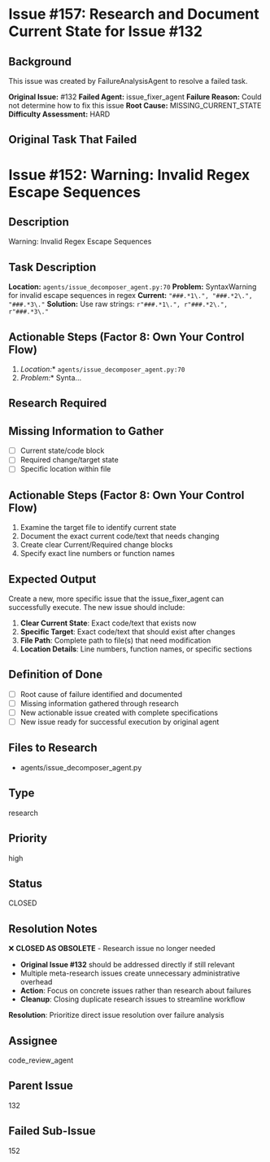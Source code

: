 # Issue #157: Research and Document Current State for Issue #132

## Background
This issue was created by FailureAnalysisAgent to resolve a failed task.

**Original Issue:** #132
**Failed Agent:** issue_fixer_agent
**Failure Reason:** Could not determine how to fix this issue
**Root Cause:** MISSING_CURRENT_STATE
**Difficulty Assessment:** HARD

## Original Task That Failed
# Issue #152: Warning: Invalid Regex Escape Sequences

## Description
Warning: Invalid Regex Escape Sequences

## Task Description  
**Location:** `agents/issue_decomposer_agent.py:70`
**Problem:** SyntaxWarning for invalid escape sequences in regex
**Current:** `"###.*1\.", "###.*2\.", "###.*3\."`
**Solution:** Use raw strings: `r"###.*1\.", r"###.*2\.", r"###.*3\."`

## Actionable Steps (Factor 8: Own Your Control Flow)
1. *Location:** `agents/issue_decomposer_agent.py:70`
2. *Problem:** Synta...

## Research Required
## Missing Information to Gather
- [ ] Current state/code block
- [ ] Required change/target state
- [ ] Specific location within file

## Actionable Steps (Factor 8: Own Your Control Flow)
1. Examine the target file to identify current state
2. Document the exact current code/text that needs changing
3. Create clear Current/Required change blocks
4. Specify exact line numbers or function names

## Expected Output
Create a new, more specific issue that the issue_fixer_agent can successfully execute. The new issue should include:

1. **Clear Current State**: Exact code/text that exists now
2. **Specific Target**: Exact code/text that should exist after changes
3. **File Path**: Complete path to file(s) that need modification
4. **Location Details**: Line numbers, function names, or specific sections

## Definition of Done
- [ ] Root cause of failure identified and documented
- [ ] Missing information gathered through research
- [ ] New actionable issue created with complete specifications
- [ ] New issue ready for successful execution by original agent

## Files to Research
- agents/issue_decomposer_agent.py

## Type
research

## Priority
high

## Status
CLOSED

## Resolution Notes
❌ **CLOSED AS OBSOLETE** - Research issue no longer needed
- **Original Issue #132** should be addressed directly if still relevant
- Multiple meta-research issues create unnecessary administrative overhead
- **Action**: Focus on concrete issues rather than research about failures
- **Cleanup**: Closing duplicate research issues to streamline workflow  

**Resolution**: Prioritize direct issue resolution over failure analysis

## Assignee
code_review_agent

## Parent Issue
132

## Failed Sub-Issue
152
